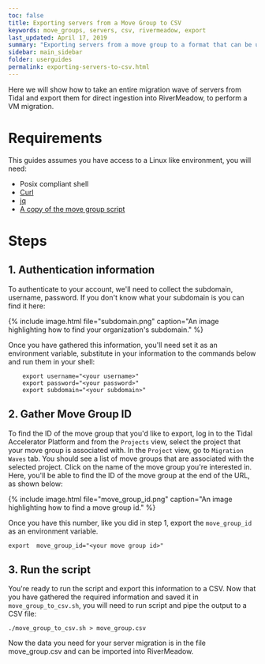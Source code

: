 ```yaml
---
toc: false
title: Exporting servers from a Move Group to CSV
keywords: move_groups, servers, csv, rivermeadow, export
last_updated: April 17, 2019
summary: "Exporting servers from a move group to a format that can be used by RiverMeadow."
sidebar: main_sidebar
folder: userguides
permalink: exporting-servers-to-csv.html
---
```


Here we will show how to take an entire migration wave of servers from Tidal and export them for direct ingestion into RiverMeadow, to perform a VM migration.

# Requirements

This guides assumes you have access to a Linux like environment, you will need:

-   Posix compliant shell
-   [Curl](https://curl.haxx.se/download.html)
-   [jq](https://stedolan.github.io/jq/)
-   [A copy of the move group script](https://github.com/tidalmigrations/gists/blob/master/move_group_to_csv.sh)


# Steps


## 1. Authentication information

To authenticate to your account, we'll need to collect the subdomain, username, password. If you don't know what your subdomain is you can find it here:

{% include image.html file="subdomain.png" caption="An image highlighting how to find your organization's subdomain." %}

Once you have gathered this information, you'll need set it as an environment variable, substitute in your information to the commands below and run them in your shell:

```
    export username="<your username>"
    export password="<your password>"
    export subdomain="<your subdomain>"
```

## 2. Gather Move Group ID

To find the ID of the move group that you'd like to export, log in to the Tidal Accelerator Platform and from the `Projects` view, select the project that your move group is associated with. In the `Project` view, go to `Migration Waves` tab. You should see a list of move groups that are associated with the selected project. Click on the name of the move group you're interested in. Here, you'll be able to find the ID of the move group at the end of the URL, as shown below:

{% include image.html file="move_group_id.png" caption="An image highlighting how to find a move group id." %}

Once you have this number, like you did in step 1, export the `move_group_id` as an environment variable.

    export  move_group_id="<your move group id>"


## 3. Run the script

You're ready to run the script and export this information to a CSV. Now that you have gathered the required information and saved it in `move_group_to_csv.sh`, you will need to run script and pipe the output to a CSV file:

    ./move_group_to_csv.sh > move_group.csv

Now the data you need for your server migration is in the file move_group.csv and can be imported into RiverMeadow.
